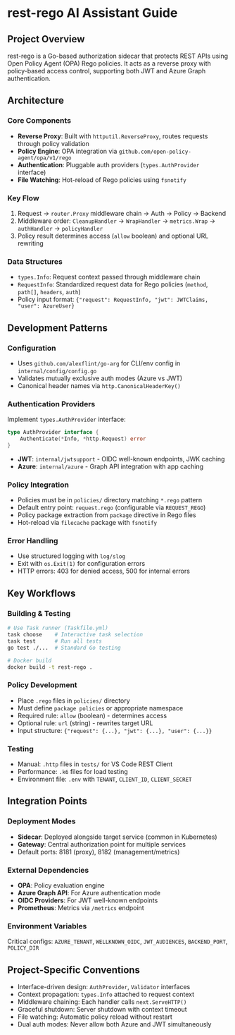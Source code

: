 # rest-rego AI Assistant Guide

## Project Overview

rest-rego is a Go-based authorization sidecar that protects REST APIs using Open Policy Agent (OPA) Rego policies. It acts as a reverse proxy with policy-based access control, supporting both JWT and Azure Graph authentication.

## Architecture

### Core Components
- **Reverse Proxy**: Built with `httputil.ReverseProxy`, routes requests through policy validation
- **Policy Engine**: OPA integration via `github.com/open-policy-agent/opa/v1/rego` 
- **Authentication**: Pluggable auth providers (`types.AuthProvider` interface)
- **File Watching**: Hot-reload of Rego policies using `fsnotify`

### Key Flow
1. Request → `router.Proxy` middleware chain → Auth → Policy → Backend
2. Middleware order: `CleanupHandler` → `WrapHandler` → `metrics.Wrap` → `authHandler` → `policyHandler`
3. Policy result determines access (`allow` boolean) and optional URL rewriting

### Data Structures
- `types.Info`: Request context passed through middleware chain
- `RequestInfo`: Standardized request data for Rego policies (`method`, `path[]`, `headers`, `auth`)
- Policy input format: `{"request": RequestInfo, "jwt": JWTClaims, "user": AzureUser}`

## Development Patterns

### Configuration
- Uses `github.com/alexflint/go-arg` for CLI/env config in `internal/config/config.go`
- Validates mutually exclusive auth modes (Azure vs JWT)
- Canonical header names via `http.CanonicalHeaderKey()`

### Authentication Providers
Implement `types.AuthProvider` interface:
```go
type AuthProvider interface {
    Authenticate(*Info, *http.Request) error
}
```
- **JWT**: `internal/jwtsupport` - OIDC well-known endpoints, JWK caching
- **Azure**: `internal/azure` - Graph API integration with app caching

### Policy Integration
- Policies must be in `policies/` directory matching `*.rego` pattern
- Default entry point: `request.rego` (configurable via `REQUEST_REGO`)
- Policy package extraction from `package` directive in Rego files
- Hot-reload via `filecache` package with `fsnotify`

### Error Handling
- Use structured logging with `log/slog`
- Exit with `os.Exit(1)` for configuration errors
- HTTP errors: 403 for denied access, 500 for internal errors

## Key Workflows

### Building & Testing
```bash
# Use Task runner (Taskfile.yml)
task choose    # Interactive task selection
task test      # Run all tests
go test ./...  # Standard Go testing

# Docker build
docker build -t rest-rego .
```

### Policy Development
- Place `.rego` files in `policies/` directory
- Must define `package policies` or appropriate namespace
- Required rule: `allow` (boolean) - determines access
- Optional rule: `url` (string) - rewrites target URL
- Input structure: `{"request": {...}, "jwt": {...}, "user": {...}}`

### Testing
- Manual: `.http` files in `tests/` for VS Code REST Client
- Performance: `.k6` files for load testing
- Environment file: `.env` with `TENANT`, `CLIENT_ID`, `CLIENT_SECRET`

## Integration Points

### Deployment Modes
- **Sidecar**: Deployed alongside target service (common in Kubernetes)
- **Gateway**: Central authorization point for multiple services
- Default ports: 8181 (proxy), 8182 (management/metrics)

### External Dependencies
- **OPA**: Policy evaluation engine
- **Azure Graph API**: For Azure authentication mode
- **OIDC Providers**: For JWT well-known endpoints
- **Prometheus**: Metrics via `/metrics` endpoint

### Environment Variables
Critical configs: `AZURE_TENANT`, `WELLKNOWN_OIDC`, `JWT_AUDIENCES`, `BACKEND_PORT`, `POLICY_DIR`

## Project-Specific Conventions

- Interface-driven design: `AuthProvider`, `Validator` interfaces
- Context propagation: `types.Info` attached to request context
- Middleware chaining: Each handler calls `next.ServeHTTP()` 
- Graceful shutdown: Server shutdown with context timeout
- File watching: Automatic policy reload without restart
- Dual auth modes: Never allow both Azure and JWT simultaneously
